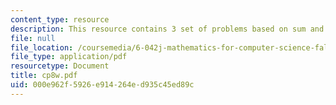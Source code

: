 ```yaml
---
content_type: resource
description: This resource contains 3 set of problems based on sum and series I.
file: null
file_location: /coursemedia/6-042j-mathematics-for-computer-science-fall-2005/000e962f5926e914264ed935c45ed89c_cp8w.pdf
file_type: application/pdf
resourcetype: Document
title: cp8w.pdf
uid: 000e962f-5926-e914-264e-d935c45ed89c
---
```

